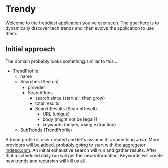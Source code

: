 # Trendy

Welcome to the trendiest application you've ever seen.  The goal here is to dynamically discover
tech trends and then evolve the application to use them.

## Initial approach
The domain probably looks something similar to this...

* TrendProfile
    * name
    * Searches (Search)
        * provider
        * SearchRuns
            * search since (start all, then grow)
            * total results
            * SearchResults (SearchResult)
                * URL (unique)
                * body (might not be legal?)
                * keywords (helper, using extraction)
    * SubTrends (TrendProfile)

A trend profile is user created and let's assume it is something *Java*.  More providers will be 
added, probably going to start with the aggregator [Indeed.com](http://indeed.com).  An initial exhaustive search
 will run and gather results.  After that a scheduled daily run will get the new information.  Keywords
 will create new trends and recursion will kill us all.